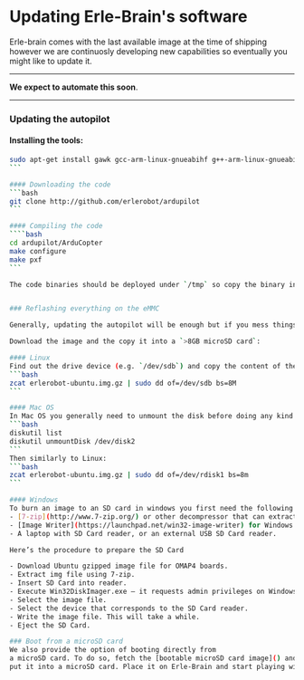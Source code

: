 # Updating Erle-Brain's software

Erle-brain comes with the last available image at the time of shipping however we are continuosly developing new capabilities so eventually you might like to update it. 

---

**We expect to automate this soon**.

---

### Updating the autopilot

#### Installing the tools:
````bash
sudo apt-get install gawk gcc-arm-linux-gnueabihf g++-arm-linux-gnueabihf
```

#### Downloading the code
```bash
git clone http://github.com/erlerobot/ardupilot
```

#### Compiling the code
````bash
cd ardupilot/ArduCopter
make configure
make pxf
```

The code binaries should be deployed under `/tmp` so copy the binary into `/root` (or modify `/etc/init.d/apm4-startup.sh` and point to the binary you wish).


### Reflashing everything on the eMMC

Generally, updating the autopilot will be enough but if you mess things up we are providing a way to reflash Erle-brain. The easiest way of doing it is using our [ready-to-flash eMMC last image](https://mega.co.nz/#!aQ8FnB4B!CpqMmZdVyOWvryxdb9Hzvo2UnL44L-0JttPRswgC6Ek).

Download the image and the copy it into a `>8GB microSD card`:

#### Linux
Find out the drive device (e.g. `/dev/sdb`) and copy the content of the image just downloaded:
```bash
zcat erlerobot-ubuntu.img.gz | sudo dd of=/dev/sdb bs=8M
```

#### Mac OS
In Mac OS you generally need to unmount the disk before doing any kind of copying:
```bash
diskutil list
diskutil unmountDisk /dev/disk2
```
Then similarly to Linux:
```bash
zcat erlerobot-ubuntu.img.gz | sudo dd of=/dev/rdisk1 bs=8m
```

#### Windows
To burn an image to an SD card in windows you first need the following tools:
- [7-zip](http://www.7-zip.org/) or other decompressor that can extract gzipped file (extension gz).
- [Image Writer](https://launchpad.net/win32-image-writer) for Windows to write the img file to the SD Card.
- A laptop with SD Card reader, or an external USB SD Card reader.

Here’s the procedure to prepare the SD Card

- Download Ubuntu gzipped image file for OMAP4 boards.
- Extract img file using 7-zip.
- Insert SD Card into reader.
- Execute Win32DiskImager.exe – it requests admin privileges on Windows 7.
- Select the image file.
- Select the device that corresponds to the SD Card reader.
- Write the image file. This will take a while.
- Eject the SD Card.

### Boot from a microSD card
We also provide the option of booting directly from 
a microSD card. To do so, fetch the [bootable microSD card image]() and 
put it into a microSD card. Place it on Erle-Brain and start playing with it :).



